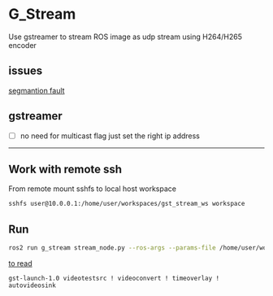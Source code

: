 # G_Stream
Use gstreamer to stream ROS image as udp stream using H264/H265 encoder



## issues
[segmantion fault](http://github.com/ros2/rclpy/issues/1149)


## gstreamer
- [ ] no need for multicast flag just set the right ip address


---

## Work with remote ssh
From remote mount sshfs to local host workspace

```bash
sshfs user@10.0.0.1:/home/user/workspaces/gst_stream_ws workspace
```

## Run 

```bash title="nvidia"
ros2 run g_stream stream_node.py --ros-args --params-file /home/user/workspace/src/g_stream/config/nvidia.yaml
```

[to read](https://www.theconstruct.ai/how-to-manipulate-parameters-at-runtime-ros2-humble-python-tutorial/)


```
gst-launch-1.0 videotestsrc ! videoconvert ! timeoverlay ! autovideosink

```